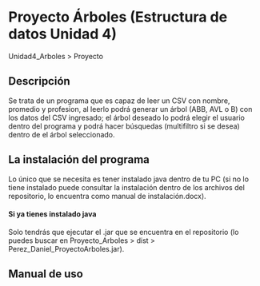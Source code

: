 # Proyecto Árboles (Estructura de datos Unidad 4)
Unidad4_Arboles > Proyecto

## Descripción
Se trata de un programa que es capaz de leer un CSV con nombre, promedio y profesion,
al leerlo podrá generar un árbol (ABB, AVL o B) con los datos del CSV ingresado; el árbol deseado
lo podrá elegir el usuario dentro del programa y podrá hacer búsquedas (multifiltro si se desea)
dentro de el árbol seleccionado.

## La instalación del programa
Lo único que se necesita es tener instalado java dentro de tu PC (si no lo tiene instalado puede consultar la instalación
dentro de los archivos del repositorio, lo encuentra como manual de instalación.docx).

#### Si ya tienes instalado java
Solo tendrás que ejecutar el .jar que se encuentra en el repositorio (lo puedes buscar en Proyecto_Arboles > dist > Perez_Daniel_ProyectoArboles.jar).

## Manual de uso
